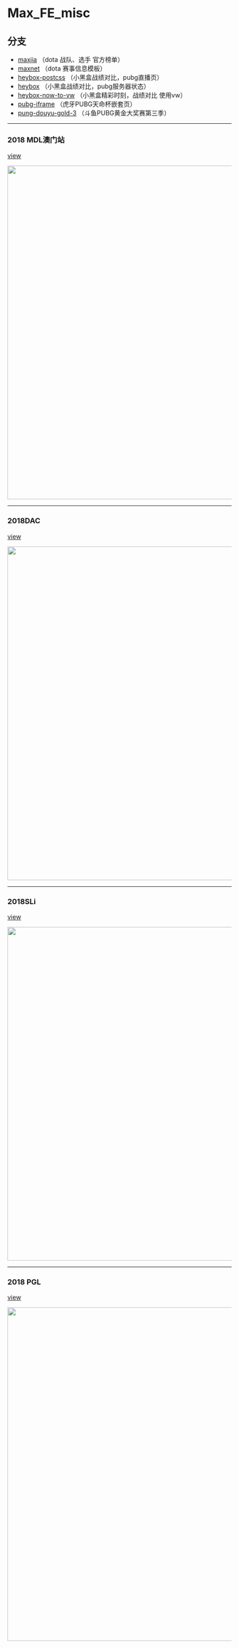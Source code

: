 # Max_FE_misc

## 分支

* [maxjia](https://github.com/HHHJiro/MAX_FE_misc/tree/maxjia) （dota 战队、选手 官方榜单）
* [maxnet](https://github.com/HHHJiro/MAX_FE_misc/tree/maxnet) （dota 赛事信息模板）
* [heybox-postcss](https://github.com/HHHJiro/MAX_FE_misc/tree/heybox-postcss) （小黑盒战绩对比，pubg直播页）
* [heybox](https://github.com/HHHJiro/MAX_FE_misc/tree/heybox) （小黑盒战绩对比，pubg服务器状态）
* [heybox-now-to-vw](https://github.com/HHHJiro/MAX_FE_misc/tree/heybox-now-to-vw) （小黑盒精彩时刻，战绩对比 使用vw）
* [pubg-iframe](https://github.com/HHHJiro/MAX_FE_misc/tree/pung-iframe) （虎牙PUBG天命杯嵌套页）
* [pung-douyu-gold-3](https://github.com/HHHJiro/MAX_FE_misc/tree/pung-douyu-gold-3) （斗鱼PUBG黄金大奖赛第三季）
----

### 2018 MDL澳门站
[view](http://dotamax.net/live_stats/dota_match_tml.html?match_id=MDL%2520Macau&lang=zh-cn&os_type=iOS&os_version=11.2.6&_time=1522206338&version=4.2.1&device_id=E8F027E0-41A4-4FC1-850E-60800609366A&game_type=dota2&max__id=8211098)
<div align=center>
  <img width="750" src="https://github.com/HHHJiro/MAX_FE_misc/blob/master/src/asstes/preview/dota_match_2.jpeg?raw=true"/>
</div>

----

### 2018DAC
[view](http://dotamax.net/live_stats/dota_match_tml.html?match_id=DAC%25202018&lang=zh-cn&os_type=iOS&os_version=11.2.6&_time=1522153872&version=4.2.1&device_id=E8F027E0-41A4-4FC1-850E-60800609366A&game_type=dota2)

<div align=center>
  <img width="750" src="https://github.com/HHHJiro/MAX_FE_misc/blob/master/src/asstes/preview/dota_match_1.jpeg?raw=true"/>
</div>

----

### 2018SLi
[view](http://dotamax.net/live_stats/dota_match_tml.html?match_id=SLi%2520S4&lang=zh-cn&os_type=iOS&os_version=11.2.6&_time=1522206614&version=4.2.1&device_id=E8F027E0-41A4-4FC1-850E-60800609366A&game_type=dota2&max__id=8211098)

<div align=center>
  <img width="750" src="https://github.com/HHHJiro/MAX_FE_misc/blob/master/src/asstes/preview/dota_match_3.jpeg?raw=true"/>
</div>

----

### 2018 PGL
[view](http://dotamax.net/live_stats/dota_match_tml.html?match_id=PGL%2520Major%25202018&lang=zh-cn&os_type=iOS&os_version=11.2.6&_time=1522206670&version=4.2.1&device_id=E8F027E0-41A4-4FC1-850E-60800609366A&game_type=dota2&max__id=8211098)

<div align=center>
  <img width="750" src="https://github.com/HHHJiro/MAX_FE_misc/blob/master/src/asstes/preview/dota_match_4.jpeg?raw=true"/>
</div>